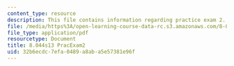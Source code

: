 ```yaml
---
content_type: resource
description: This file contains information regarding practice exam 2.
file: /media/https%3A/open-learning-course-data-rc.s3.amazonaws.com/8-044-statistical-physics-i-spring-2013/32b6ecdc7efa0489a8aba5e57381e96f_MIT8_044S13_E2p.pdf
file_type: application/pdf
resourcetype: Document
title: 8.044s13 PracExam2
uid: 32b6ecdc-7efa-0489-a8ab-a5e57381e96f
---
```


